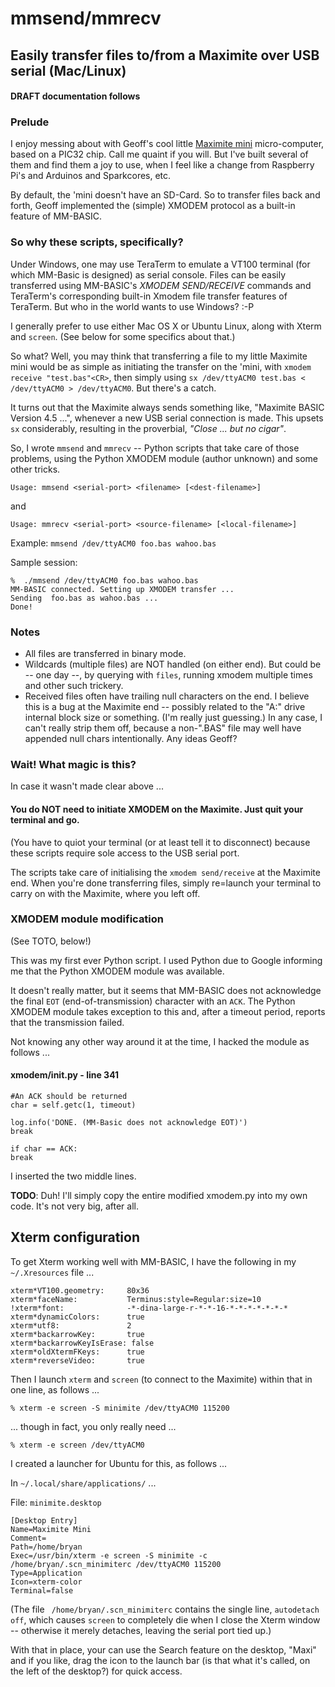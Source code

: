 # mmsend/mmrecv
## Easily transfer files to/from a Maximite over USB serial (Mac/Linux)

#### DRAFT documentation follows

### Prelude

I enjoy messing about with Geoff's cool little <a href="http://geoffg.net/mini-maximite.html">Maximite mini</a> micro-computer, based on a PIC32 chip. Call me quaint if you will. But I've built several of them and find them a joy to use, when I feel like a change from Raspberry Pi's and Arduinos and Sparkcores, etc.

By default, the 'mini doesn't have an SD-Card. So to transfer files back and forth, Geoff implemented the (simple) XMODEM protocol as a built-in feature of MM-BASIC.

### So why these scripts, specifically?

Under Windows, one may use TeraTerm to emulate a VT100 terminal (for which MM-Basic is designed) as serial console. Files can be easily transferred using MM-BASIC's _XMODEM SEND/RECEIVE_ commands and TeraTerm's corresponding built-in Xmodem file transfer features of TeraTerm. But who in the world wants to use Windows? :-P

I generally prefer to use either Mac OS X or Ubuntu Linux, along with Xterm and ```screen```. (See below for some specifics about that.)

So what? Well, you may think that transferring a file to my little Maximite mini would be as simple as initiating the transfer on the 'mini, with ```xmodem receive "test.bas"<CR>```, then simply using ```sx /dev/ttyACM0 test.bas < /dev/ttyACM0 > /dev/ttyACM0```. But there's a catch.

It turns out that the Maximite always sends something like, "Maximite BASIC Version 4.5 ...", whenever a new USB serial connection is made. This upsets ```sx``` considerably, resulting in the proverbial, _"Close ... but no cigar"_.

So, I wrote ```mmsend``` and ```mmrecv``` -- Python scripts that take care of those problems, using the Python XMODEM module (author unknown) and some other tricks.

    Usage: mmsend <serial-port> <filename> [<dest-filename>]

and

    Usage: mmrecv <serial-port> <source-filename> [<local-filename>]

Example: ```mmsend /dev/ttyACM0 foo.bas wahoo.bas```

Sample session:

    %  ./mmsend /dev/ttyACM0 foo.bas wahoo.bas
    MM-BASIC connected. Setting up XMODEM transfer ...
    Sending  foo.bas as wahoo.bas ...
    Done!

### Notes

* All files are transferred in binary mode.
* Wildcards (multiple files) are NOT handled (on either end). But could be -- one day --, by querying with ```files```, running xmodem multiple times and other such trickery.
* Received files often have trailing null characters on the end. I believe this is a bug at the Maximite end -- possibly related to the "A:" drive internal block size or something. (I'm really just guessing.) In any case, I can't really strip them off, because a non-".BAS" file may well have appended null chars intentionally. Any ideas Geoff?

### Wait! What magic is this?

In case it wasn't made clear above ...

#### You do NOT need to initiate XMODEM on the Maximite. Just quit your terminal and go.

(You have to quiot your terminal (or at least tell it to disconnect) because these scripts require sole access to the USB serial port.

The scripts take care of initialising the ```xmodem send/receive``` at the Maximite end. When you're done transferring files, simply re=launch your terminal to carry on with the Maximite, where you left off.

### XMODEM module modification

(See TOTO, below!)

This was my first ever Python script. I used Python due to Google informing me that the Python XMODEM module was available.

It doesn't really matter, but it seems that MM-BASIC does not acknowledge the
final ```EOT``` (end-of-transmission) character with an ```ACK```. The Python
XMODEM module takes exception to this and, after a timeout period, reports that
the transmission failed.

Not knowing any other way around it at the time, I hacked the module as follows ...

#### xmodem/__init__.py - line 341
    #An ACK should be returned
    char = self.getc(1, timeout)
    
    log.info('DONE. (MM-Basic does not acknowledge EOT)')
    break
                                                            
    if char == ACK:
    break

I inserted the two middle lines.

**TODO**: Duh! I'll simply copy the entire modified xmodem.py into my own code. It's not very big, after all.

## Xterm configuration

To get Xterm working well with MM-BASIC, I have the following in my ```~/.Xresources``` file ...

    xterm*VT100.geometry:     80x36
    xterm*faceName:           Terminus:style=Regular:size=10
    !xterm*font:              -*-dina-large-r-*-*-16-*-*-*-*-*-*-*
    xterm*dynamicColors:      true
    xterm*utf8:               2
    xterm*backarrowKey:       true
    xterm*backarrowKeyIsErase: false
    xterm*oldXtermFKeys:      true
    xterm*reverseVideo:       true

Then I launch ```xterm``` and ```screen``` (to connect to the Maximite) within that in one line, as follows ...

    % xterm -e screen -S minimite /dev/ttyACM0 115200

... though in fact, you only really need ...

    % xterm -e screen /dev/ttyACM0

I created a launcher for Ubuntu for this, as follows ...

In ```~/.local/share/applications/``` ...

File: ```minimite.desktop```

    [Desktop Entry]
    Name=Maximite Mini
    Comment=
    Path=/home/bryan
    Exec=/usr/bin/xterm -e screen -S minimite -c /home/bryan/.scn_minimiterc /dev/ttyACM0 115200
    Type=Application
    Icon=xterm-color
    Terminal=false

(The file ``` /home/bryan/.scn_minimiterc``` contains the single line, ```autodetach off```, which causes ```screen``` to completely die when I close the Xterm window -- otherwise it merely detaches, leaving the serial port tied up.)

With that in place, your can use the Search feature on the desktop, "Maxi" and if you like, drag the icon to the launch bar (is that what it's called, on the left of the desktop?) for quick access.



